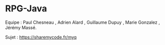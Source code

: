 # RPG-Java
Equipe : Paul Chesneau , Adrien Alard , Guillaume Dupuy , Marie Gonzalez , Jérémy Massé.

Sujet : https://sharemycode.fr/myq
